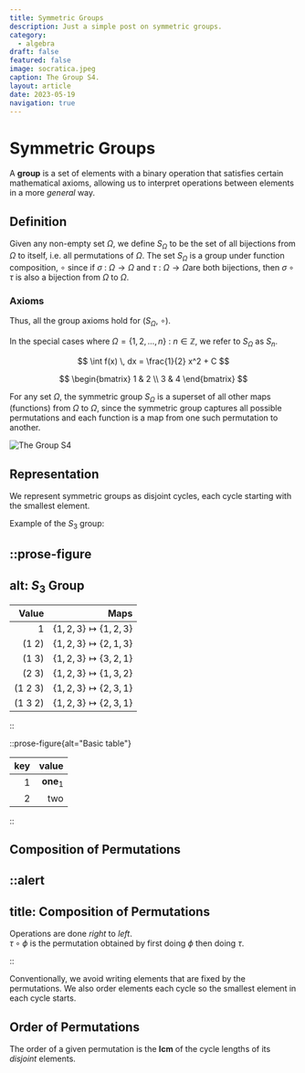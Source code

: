 ```yaml
---
title: Symmetric Groups
description: Just a simple post on symmetric groups.
category:
  - algebra
draft: false
featured: false
image: socratica.jpeg
caption: The Group S4.
layout: article
date: 2023-05-19
navigation: true
---
```


# Symmetric Groups

A **group** is a set of elements with a binary operation that satisfies certain
mathematical axioms, allowing us to interpret operations between elements in
a more _general_ way.

<!--more-->

## Definition

Given any non-empty set $\Omega$, we define $S_\Omega$ to be the set of all bijections
from $\Omega$ to itself, i.e. all permutations of $\Omega$.
The set $S_\Omega$ is a group under function composition,
$\circ$ since if $\sigma\ \colon\ \Omega \to \Omega$ and
$\tau\ \colon \ \Omega \to \Omega$are both bijections,
then $\sigma \circ \tau$ is also a bijection from $\Omega$ to $\Omega$.

### Axioms

Thus, all the group axioms hold for $(S_\Omega,\ \circ)$.

In the special cases where
$\Omega = \left \{1, 2, \ldots, n \right \} \ \colon \ n \in \mathbb{Z}$,
we refer to $S_\Omega$ as $S_n$.

$$
\int f(x) \, dx = \frac{1}{2} x^2 + C
$$

$$
  \begin{bmatrix}
    1 & 2 \\
    3 & 4
  \end{bmatrix}
$$

For any set $\Omega$, the symmetric group $S_\Omega$ is a superset of all other
maps (functions) from $\Omega$ to $\Omega$, since the symmetric group captures
all possible permutations and each function is a map from one such permutation
to another.

![The Group S4](s4.png)

## Representation

We represent symmetric groups as disjoint cycles, each cycle starting with the
smallest element.

Example of the ${S}_{3}$ group:

::prose-figure
---
alt:  ${S}_3$ Group
---

| Value | Maps |
| -------:| -------------------------------:|
| $1$ | $\{1, 2, 3\} \mapsto \{1, 2, 3\}$ |
| $(1\ 2)$ | $\{1, 2, 3\} \mapsto \{2, 1, 3\}$ |
| $(1\ 3)$ | $\{1, 2, 3\} \mapsto \{3, 2, 1\}$ |
| $(2\ 3)$ | $\{1, 2, 3\} \mapsto \{1, 3, 2\}$ |
| $(1\ 2\ 3)$ | $\{1, 2, 3\} \mapsto \{2, 3, 1\}$ |
| $(1\ 3\ 2)$ | $\{1, 2, 3\} \mapsto \{2, 3, 1\}$ |

::

::prose-figure{alt="Basic table"}

| key | value |
| ---:| -----:|
| $1$ | $\mathbf{one}_{1}$ |
| 2 | two |

::

## Composition of Permutations

::alert
---
title: Composition of Permutations
---

Operations are done _right_ to _left_.  
$\tau \circ \phi$ is the permutation obtained by first doing $\phi$
then doing $\tau$.

::

Conventionally, we avoid writing elements that are fixed by the permutations.
We also order elements each cycle so the smallest element in each cycle starts.

## Order of Permutations

The order of a given permutation is the $\mathbf{lcm}$ of the cycle lengths of
its _disjoint_ elements.
